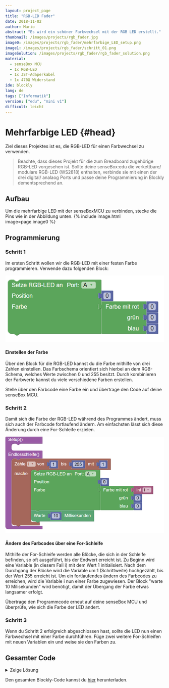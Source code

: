 ```yaml
---
layout: project_page
title: "RGB-LED Fader"
date: 2018-11-02
author: Mario
abstract: "Es wird ein schöner Farbwechsel mit der RGB LED erstellt."
thumbnail: /images/projects/rgb_fader.jpg
image0: /images/projects/rgb_fader/mehrfarbige_LED_setup.png
image1: /images/projects/rgb_fader/schritt_01.png
imageSolution: /images/projects/rgb_fader/rgb_fader_solution.png
material:
  - senseBox MCU
  - 1x RGB-LED
  - 1x JST-Adaperkabel
  - 1x 470Ω Widerstand
ide: blockly
lang: de
tags: ["Informatik"]
version: ["edu", "mini v1"]
difficult: leicht
---
```


# Mehrfarbige LED {#head}

Ziel dieses Projektes ist es, die RGB-LED für einen Farbwechsel zu verwenden.

>Beachte, dass dieses Projekt für die zum Breadboard zugehörige RGB-LED vorgesehen ist. Sollte deine senseBox:edu die verkettbare/ modulare RGB-LED (WS2818) enthalten, verbinde sie mit einen der drei digital/ analaog Ports und passe deine Programmierung in Blockly dementsprechend an.

## Aufbau

Um die mehrfarbige LED mit der senseBoxMCU zu verbinden, stecke die Pins wie in der Abbildung unten.
{% include image.html image=page.image0 %}

## Programmierung

### Schritt 1

Im ersten Schritt wollen wir die RGB-LED mit einer festen Farbe programmieren. Verwende dazu folgenden Block:

<div class="row">
<div class="col-md-6">
      <img loading="lazy" class="image-column" src="/images/projects/rgb_fader/schritt_01.png" alt="...">
</div>
<div class="col-md-6">
    <h4 class="media-heading">Einstellen der Farbe</h4>
    Über den Block für die RGB-LED kannst du die Farbe mithilfe von drei Zahlen einstellen. Das Farbschema orientiert sich hierbei an dem RGB-Schema, welches Werte zwischen 0 und 255 besitzt. Durch kombinieren der Farbwerte kannst du viele verschiedene Farben erstellen. 
</div>
</div>

Stelle über den Farbcode eine Farbe ein und übertrage den Code auf deine senseBox MCU.

### Schritt 2

Damit sich die Farbe der RGB-LED während des Programmes ändert, muss sich auch der Farbcode fortlaufend ändern. Am einfachsten lässt sich diese Änderung durch eine For-Schleife erzielen.

<div class="row">
<div class="col-md-6">
      <img loading="lazy" class="image-column" src="/images/projects/rgb_fader/schritt_02.png" alt="...">
</div>
<div class="col-md-6">
    <h4 class="media-heading">Ändern des Farbcodes über eine For-Schleife</h4>
    Mithilfe der For-Schleife werden alle Blöcke, die sich in der Schleife befinden, so oft ausgeführt, bis der Endwert erreicht ist. Zu Beginn wird eine Variable (in diesem Fall i) mit dem Wert 1 initialisiert. Nach dem Durchgang der Blöcke wird die Variable um 1 (Schrittweite) hochgezählt, bis der Wert 255 erreicht ist. Um ein fortlaufendes ändern des Farbcodes zu erreichen, wird die Variable i nun einer Farbe zugewiesen. Der Block "warte 10 Milisekunden" wird benötigt, damit der Übergang der Farbe etwas langsamer erfolgt.
</div>
</div>

Übertrage den Programmcode erneut auf deine senseBox MCU und überprüfe, wie sich die Farbe der LED ändert.

### Schritt 3

Wenn du Schritt 2 erfolgreich abgeschlossen hast, sollte die LED nun einen Farbwechsel mit einer Farbe durchführen. Füge zwei weitere For-Schleifen mit neuen Variablen ein und weise sie den Farben zu.

## Gesamter Code

<details><summary>Zeige Lösung</summary>
{% include image.html image=page.imageSolution %}
</p>
</details>

Den gesamten Blockly-Code kannst du [hier](https://blockly.sensebox.de/gallery/63bc4ca5d2853f0013b1e025) herunterladen. 


